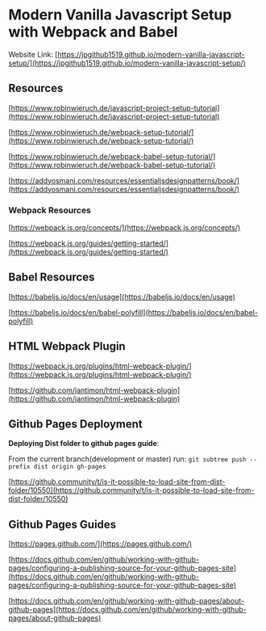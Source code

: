 # Modern Vanilla Javascript Setup with Webpack and Babel

Website Link: 
[https://jpgithub1519.github.io/modern-vanilla-javascript-setup/](https://jpgithub1519.github.io/modern-vanilla-javascript-setup/)

## Resources

[https://www.robinwieruch.de/javascript-project-setup-tutorial](https://www.robinwieruch.de/javascript-project-setup-tutorial)

[https://www.robinwieruch.de/webpack-setup-tutorial/](https://www.robinwieruch.de/webpack-setup-tutorial/)

[https://www.robinwieruch.de/webpack-babel-setup-tutorial/](https://www.robinwieruch.de/webpack-babel-setup-tutorial/)

[https://addyosmani.com/resources/essentialjsdesignpatterns/book/](https://addyosmani.com/resources/essentialjsdesignpatterns/book/)

### Webpack Resources

[https://webpack.js.org/concepts/](https://webpack.js.org/concepts/)

[https://webpack.js.org/guides/getting-started/](https://webpack.js.org/guides/getting-started/)

## Babel Resources
[https://babeljs.io/docs/en/usage](https://babeljs.io/docs/en/usage)

[https://babeljs.io/docs/en/babel-polyfill](https://babeljs.io/docs/en/babel-polyfill)


## HTML Webpack Plugin
[https://webpack.js.org/plugins/html-webpack-plugin/](https://webpack.js.org/plugins/html-webpack-plugin/)

[https://github.com/jantimon/html-webpack-plugin](https://github.com/jantimon/html-webpack-plugin)

## Github Pages Deployment

**Deploying Dist folder to github pages guide**: 

From the current branch(development or master) run:
```git subtree push --prefix dist origin gh-pages```

[https://github.community/t/is-it-possible-to-load-site-from-dist-folder/10550](https://github.community/t/is-it-possible-to-load-site-from-dist-folder/10550)

## Github Pages Guides

[https://pages.github.com/](https://pages.github.com/)

[https://docs.github.com/en/github/working-with-github-pages/configuring-a-publishing-source-for-your-github-pages-site](https://docs.github.com/en/github/working-with-github-pages/configuring-a-publishing-source-for-your-github-pages-site)

[https://docs.github.com/en/github/working-with-github-pages/about-github-pages](https://docs.github.com/en/github/working-with-github-pages/about-github-pages)


